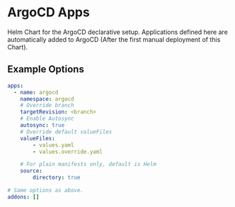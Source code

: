 # ArgoCD Apps

Helm Chart for the ArgoCD declarative setup. Applications defined here are automatically added to ArgoCD (After the first manual deployment of this Chart).

## Example Options

```yaml
apps:
  - name: argocd
    namespace: argocd
    # Override branch
    targetRevision: <branch>
    # Enable Autosync
    autosync: true
    # Override default valueFiles
    valueFiles:
        - values.yaml
        - values.override.yaml

    # For plain manifests only, default is Helm
    source:
        directory: true

# Same options as above.
addons: []
```
